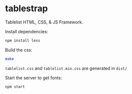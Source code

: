 tablestrap
==========

Tablelist HTML, CSS, & JS Framework.


Install dependencies:

```sh
npm install less
```

Build the css:

```sh
make
```

`tablelist.css` and `tablelist.min.css` are generated in `dist/`

Start the server to get fonts:

```sh
npm start
```
